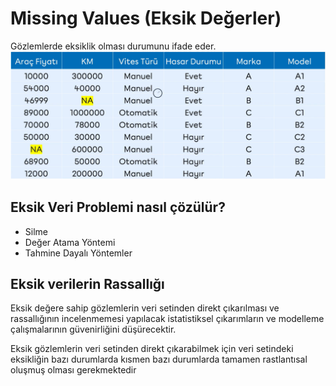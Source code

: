 # Missing Values (Eksik Değerler)
Gözlemlerde eksiklik olması durumunu ifade eder.
![img_3.png](img_3.png)
## Eksik Veri Problemi nasıl çözülür?
* Silme
* Değer Atama Yöntemi
* Tahmine Dayalı Yöntemler

## Eksik verilerin Rassallığı
Eksik değere sahip gözlemlerin veri setinden direkt çıkarılması ve rassallığının incelenmemesi yapılacak istatistiksel çıkarımların ve modelleme çalışmalarının güvenirliğini düşürecektir.

Eksik gözlemlerin veri setinden direkt çıkarabilmek için veri setindeki eksikliğin bazı durumlarda kısmen bazı durumlarda tamamen rastlantısal oluşmuş olması gerekmektedir











